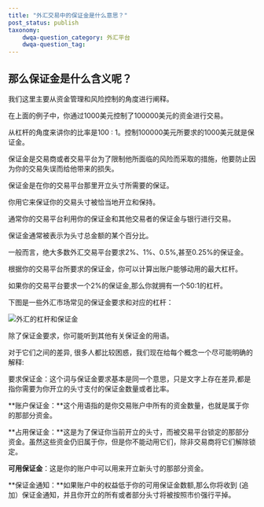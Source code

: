```yaml
---
title: "外汇交易中的保证金是什么意思？"
post_status: publish
taxonomy:
    dwqa-question_category: 外汇平台
    dwqa-question_tag:
---
```


## 那么保证金是什么含义呢？

我们这里主要从资金管理和风险控制的角度进行阐释。

在上面的例子中，你通过1000美元控制了100000美元的资金进行交易。

从杠杆的角度来讲你的比率是100 : 1。控制100000美元所要求的1000美元就是保证金。

保证金是交易商或者交易平台为了限制他所面临的风险而采取的措施，他要防止因为你的交易失误而给他带来的损失。

保证金是在你的交易平台那里开立头寸所需要的保证。

你用它来保证你的交易头寸被恰当地开立和保持。

通常你的交易平台利用你的保证金和其他交易者的保证金与银行进行交易。

保证金通常被表示为头寸总金额的某个百分比。

一般而言，绝大多数外汇交易平台要求2%、1%、0.5%,甚至0.25%的保证金。

根据你的交易平台所要求的保证金，你可以计算出账户能够动用的最大杠杆。

如果你的交易平台要求一个2%的保证金,那么你就拥有一个50:1的杠杆。

下图是一些外汇市场常见的保证金要求和对应的杠杆：

![外汇的杠杆和保证金](https://we.laowei8.com/wp-content/uploads/2020/07/5f01df65d3b285b8dffca6c861701a8d-1.png)

除了保证金要求，你可能听到其他有关保证金的用语。

对于它们之间的差异, 很多人都比较困惑，我们现在给每个概念一个尽可能明确的解释:

要求保证金：这个词与保证金要求基本是同一个意思，只是文字上存在差异,都是指你需要为你开立的头寸支付的保证金数量或者比率。

**账户保证金：**这个用语指的是你交易账户中所有的资金数量，也就是属于你的那部分资金。

**占用保证金：**这是为了保证你当前开立的头寸，而被交易平台锁定的那部分资金。虽然这些资金仍旧属于你，但是你不能动用它们，除非交易商将它们解除锁定。

**可用保证金**：这是你的账户中可以用来开立新头寸的那部分资金。

**保证金通知：**如果账户中的权益低于你的可用保证金数额,那么你将收到 (追加）保证金通知，并且你开立的所有或者部分头寸将被按照市价强行平掉。
